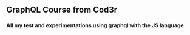 ## GraphQL Course from Cod3r

#### All my test and experimentations using graphql with the JS language
